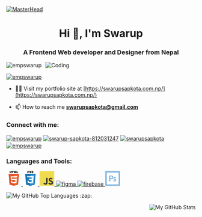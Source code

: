 [![MasterHead](https://thumbs.gfycat.com/BetterHandmadeGull-size_restricted.gif)](https://khushboogoel01.github.io)
<h1 align="center">Hi 👋, I'm Swarup</h1>
<h3 align="center">A Frontend Web developer and Designer from Nepal</h3>
<img align="right" alt="Coding" width="400" src="https://i.pinimg.com/originals/f9/13/57/f9135788c6aeeec438abb986f283936c.gif">

<p align="left"> <img src="https://komarev.com/ghpvc/?username=empswarup&label=Profile%20views&color=0e75b6&style=flat" alt="empswarup" /> </p>

<p align="left"> <a href="https://twitter.com/empswarup" target="blank"><img src="https://img.shields.io/twitter/follow/empswarup?logo=twitter&style=for-the-badge" alt="empswarup" /></a> </p>

- 👨‍💻 Visit my portfolio site at [https://swarupsapkota.com.np/](https://swarupsapkota.com.np/)

- 📫 How to reach me **swarupsapkota@gmail.com**

<h3 align="left">Connect with me:</h3>
<p align="left">
<a href="https://twitter.com/empswarup" target="blank"><img align="center" src="https://raw.githubusercontent.com/rahuldkjain/github-profile-readme-generator/master/src/images/icons/Social/twitter.svg" alt="empswarup" height="30" width="40" /></a>
<a href="https://linkedin.com/in/swarup-sapkota-812031247" target="blank"><img align="center" src="https://raw.githubusercontent.com/rahuldkjain/github-profile-readme-generator/master/src/images/icons/Social/linked-in-alt.svg" alt="swarup-sapkota-812031247" height="30" width="40" /></a>
<a href="https://instagram.com/swarupsapkota" target="blank"><img align="center" src="https://raw.githubusercontent.com/rahuldkjain/github-profile-readme-generator/master/src/images/icons/Social/instagram.svg" alt="swarupsapkota" height="30" width="40" /></a>
<a href="https://dribbble.com/empswarup" target="blank"><img align="center" src="https://raw.githubusercontent.com/rahuldkjain/github-profile-readme-generator/master/src/images/icons/Social/dribbble.svg" alt="empswarup" height="30" width="40" /></a>
</p>

<h3 align="left">Languages and Tools:</h3>
<p align="left"> <a href="https://www.w3.org/html/" target="_blank" rel="noreferrer"> <img src="https://raw.githubusercontent.com/devicons/devicon/master/icons/html5/html5-original-wordmark.svg" alt="html5" width="40" height="40"/> </a> <a href="https://www.w3schools.com/css/" target="_blank" rel="noreferrer"> <img src="https://raw.githubusercontent.com/devicons/devicon/master/icons/css3/css3-original-wordmark.svg" alt="css3" width="40" height="40"/> </a> <a href="https://developer.mozilla.org/en-US/docs/Web/JavaScript" target="_blank" rel="noreferrer"> <img src="https://raw.githubusercontent.com/devicons/devicon/master/icons/javascript/javascript-original.svg" alt="javascript" width="40" height="40"/> </a> <a href="https://www.figma.com/" target="_blank" rel="noreferrer"> <img src="https://www.vectorlogo.zone/logos/figma/figma-icon.svg" alt="figma" width="40" height="40"/> </a> <a href="https://firebase.google.com/" target="_blank" rel="noreferrer"> <img src="https://www.vectorlogo.zone/logos/firebase/firebase-icon.svg" alt="firebase" width="40" height="40"/> </a>   <a href="https://www.photoshop.com/en" target="_blank" rel="noreferrer"> <img src="https://raw.githubusercontent.com/devicons/devicon/master/icons/photoshop/photoshop-line.svg" alt="photoshop" width="40" height="40"/> </a> </p>

<p>
<img alt="My GitHub Top Languages :zap:" src="https://github-readme-stats.vercel.app/api/top-langs/?username=EmpSwarup" />
</p>


<img align="right" alt="My GitHub Stats" src="https://github-readme-stats.vercel.app/api?username=EmpSwarup&show_icons=true&hide_border=true" />

